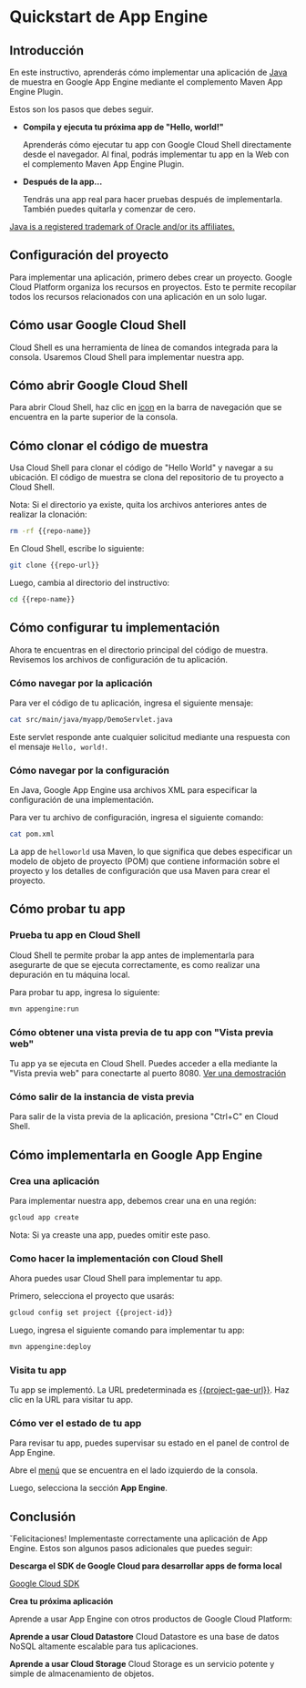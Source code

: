 # Quickstart de App Engine

<walkthrough-test-start-page url="/getting-started?tutorial=java_gae_quickstart_2"/>

<walkthrough-tutorial-url url="https://cloud.google.com/appengine/docs/java/quickstart"/>

<walkthrough-watcher-constant key="repo-url" value="https://github.com/GoogleCloudPlatform/appengine-try-java" />

<walkthrough-watcher-constant key="repo-name" value="appengine-try-java"/>

## Introducción

En este instructivo, aprenderás cómo implementar una aplicación de [Java][java]
de muestra en Google App Engine mediante el complemento Maven App Engine Plugin.

Estos son los pasos que debes seguir.

*   **Compila y ejecuta tu próxima app de "Hello, world!"**

    Aprenderás cómo ejecutar tu app con Google Cloud Shell directamente desde el
    navegador. Al final, podrás implementar tu app en la Web con el complemento
    Maven App Engine Plugin.

*   **Después de la app...**

    Tendrás una app real para hacer pruebas después de implementarla. También
    puedes quitarla y comenzar de cero.

[Java is a registered trademark of Oracle and/or its affiliates.](walkthrough://footnote)

<walkthrough-devshell-precreate/>

## Configuración del proyecto

Para implementar una aplicación, primero debes crear un proyecto. Google Cloud
Platform organiza los recursos en proyectos. Esto te permite recopilar todos los
recursos relacionados con una aplicación en un solo lugar.

<walkthrough-project-setup/>

## Cómo usar Google Cloud Shell

Cloud Shell es una herramienta de línea de comandos integrada para la consola.
Usaremos Cloud Shell para implementar nuestra app.

## Cómo abrir Google Cloud Shell

Para abrir Cloud Shell, haz clic en <walkthrough-cloud-shell-icon/>
[icon](walkthrough://spotlight-pointer?spotlightId=devshell-activate-button) en
la barra de navegación que se encuentra en la parte superior de la consola.

## Cómo clonar el código de muestra

Usa Cloud Shell para clonar el código de "Hello World" y navegar a su ubicación.
El código de muestra se clona del repositorio de tu proyecto a Cloud Shell.

Nota: Si el directorio ya existe, quita los archivos anteriores antes de
realizar la clonación:

```bash
rm -rf {{repo-name}}
```

En Cloud Shell, escribe lo siguiente:

```bash
git clone {{repo-url}}
```

Luego, cambia al directorio del instructivo:

```bash
cd {{repo-name}}
```

## Cómo configurar tu implementación

Ahora te encuentras en el directorio principal del código de muestra. Revisemos
los archivos de configuración de tu aplicación.

### Cómo navegar por la aplicación

Para ver el código de tu aplicación, ingresa el siguiente mensaje:

```bash
cat src/main/java/myapp/DemoServlet.java
```

Este servlet responde ante cualquier solicitud mediante una respuesta con el
mensaje `Hello, world!`.

### Cómo navegar por la configuración

En Java, Google App Engine usa archivos XML para especificar la configuración de
una implementación.

Para ver tu archivo de configuración, ingresa el siguiente comando:

```bash
cat pom.xml
```

La app de `helloworld` usa Maven, lo que significa que debes especificar un
modelo de objeto de proyecto (POM) que contiene información sobre el proyecto y
los detalles de configuración que usa Maven para crear el proyecto.

## Cómo probar tu app

### Prueba tu app en Cloud Shell

Cloud Shell te permite probar la app antes de implementarla para asegurarte de
que se ejecuta correctamente, es como realizar una depuración en tu máquina
local.

Para probar tu app, ingresa lo siguiente:

```bash
mvn appengine:run
```

<walkthrough-test-code-output
  text="module .* running at|Dev App Server is now running" />

### Cómo obtener una vista previa de tu app con "Vista previa web"

Tu app ya se ejecuta en Cloud Shell. Puedes acceder a ella mediante la "Vista
previa web" <walkthrough-web-preview-icon/> para conectarte al puerto 8080. [Ver
una
demostración](walkthrough://spotlight-pointer?spotlightId=devshell-web-preview-button)

### Cómo salir de la instancia de vista previa

Para salir de la vista previa de la aplicación, presiona "Ctrl+C" en Cloud
Shell.

## Cómo implementarla en Google App Engine

### Crea una aplicación

Para implementar nuestra app, debemos crear una en una región:

```bash
gcloud app create
```

Nota: Si ya creaste una app, puedes omitir este paso.

### Como hacer la implementación con Cloud Shell

Ahora puedes usar Cloud Shell para implementar tu app.

Primero, selecciona el proyecto que usarás:

```bash
gcloud config set project {{project-id}}
```

Luego, ingresa el siguiente comando para implementar tu app:

```bash
mvn appengine:deploy
```

<walkthrough-test-code-output text="Deployed (module|service)" />

### Visita tu app

Tu app se implementó. La URL predeterminada es
[{{project-gae-url}}](http://{{project-gae-url}}). Haz clic en la URL para
visitar tu app.

### Cómo ver el estado de tu app

Para revisar tu app, puedes supervisar su estado en el panel de control de App
Engine.

Abre el [menú](walkthrough://spotlight-pointer?spotlightId=console-nav-menu) que
se encuentra en el lado izquierdo de la consola.

Luego, selecciona la sección **App Engine**.

<walkthrough-menu-navigation sectionId="APPENGINE_SECTION"/>

## Conclusión

<walkthrough-conclusion-trophy/>

ˇFelicitaciones! Implementaste correctamente una aplicación de App Engine. Estos
son algunos pasos adicionales que puedes seguir:

**Descarga el SDK de Google Cloud para desarrollar apps de forma local**

[Google Cloud SDK][cloud-sdk-installer]

**Crea tu próxima aplicación**

Aprende a usar App Engine con otros productos de Google Cloud Platform:

<walkthrough-tutorial-card
  url="appengine/docs/java/datastore/"
  icon="DATASTORE_SECTION"
  label="datastore">
**Aprende a usar Cloud Datastore**
Cloud Datastore es una base de datos NoSQL altamente escalable para tus aplicaciones.
</walkthrough-tutorial-card>

<walkthrough-tutorial-card
  url="appengine/docs/java/googlecloudstorageclient/setting-up-cloud-storage/"
  icon="STORAGE_SECTION"
  label="cloudStorage">
**Aprende a usar Cloud Storage**
Cloud Storage es un servicio potente y simple de almacenamiento de objetos.
</walkthrough-tutorial-card>

[java]: https://java.com/
[cloud-sdk-installer]: https://cloud.google.com/sdk/downloads#interactive
